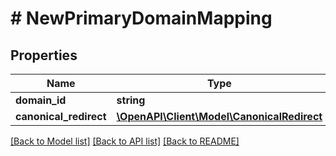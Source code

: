 # # NewPrimaryDomainMapping

## Properties

Name | Type | Description | Notes
------------ | ------------- | ------------- | -------------
**domain_id** | **string** |  |
**canonical_redirect** | [**\OpenAPI\Client\Model\CanonicalRedirect**](CanonicalRedirect.md) |  | [optional]

[[Back to Model list]](../../README.md#models) [[Back to API list]](../../README.md#endpoints) [[Back to README]](../../README.md)
